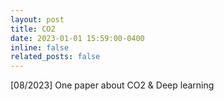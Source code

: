 ```yaml
---
layout: post
title: CO2 
date: 2023-01-01 15:59:00-0400
inline: false
related_posts: false
---
```


[08/2023] One paper about CO2 & Deep learning 